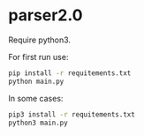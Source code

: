 # parser2.0

Require python3.

For first run use:
```bash
pip install -r requitements.txt
python main.py
```
In some cases:
```bash
pip3 install -r requitements.txt
python3 main.py
```

